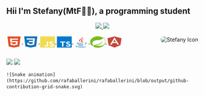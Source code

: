 ## Hii I'm Stefany(MtF:transgender_flag:), a programming student

<div align="center">
  <a href="https://github.com/Stefany-Campanhoni">
  <img height="180em" src="https://github-readme-stats.vercel.app/api?username=Stefany-Campanhoni&show_icons=true&theme=dracula&include_all_commits=true&count_private=true" />
  <img height="180em" src="https://github-readme-stats.vercel.app/api/top-langs/?username=Stefany-Campanhoni&layout=compact&langs_count=7&theme=dracula"/>
</div> 

<div style="display: inline_block;"> <br>
  <img align="center" alt="HTML5 Icon" height="30" width="40" src="https://github.com/devicons/devicon/blob/master/icons/html5/html5-plain.svg">
  <img align="center" alt="CSS3 Icon" height="30" width="40" src="https://github.com/devicons/devicon/blob/master/icons/css3/css3-plain.svg">
  <img align="center" alt="JS Icon" height="30" width="40" src="https://github.com/devicons/devicon/blob/master/icons/javascript/javascript-plain.svg">
  <img align="center" alt="TS Icon" height="30" width="40" src="https://github.com/devicons/devicon/blob/master/icons/typescript/typescript-plain.svg">
  <img align="center" alt="Java Icon" height="30" width="40" src="https://github.com/devicons/devicon/blob/master/icons/java/java-original.svg">
  <img align="center" alt="Spring Icon" height="30" width="40" src="https://github.com/devicons/devicon/blob/master/icons/spring/spring-original.svg">
  <img align="center" alt="Angular Icon" height="30" width="40" src="https://github.com/devicons/devicon/blob/master/icons/angularjs/angularjs-plain.svg">
	<img align="right" alt="Stefany Icon" src="https://media.discordapp.net/attachments/909181825656684594/1029396658628345907/rounded-in-photoretrica.png?width=150&height=150" style="border-radius: 10px;">
</div>

##
 
<div> 
  <a href = "mailto:scampanhoni@gmail.com"><img src="https://img.shields.io/badge/-Gmail-%23933?style=for-the-badge&logo=gmail&logoColor=white" target="_blank"></a>
  <a href="https://www.linkedin.com/in/william-campanhoni-81752523b" target="_blank"><img src="https://img.shields.io/badge/-LinkedIn-%230077B5?style=for-the-badge&logo=linkedin&logoColor=white" target="_blank"></a> 
	
	![Snake animation](https://github.com/rafaballerini/rafaballerini/blob/output/github-contribution-grid-snake.svg)
	
</div> 
